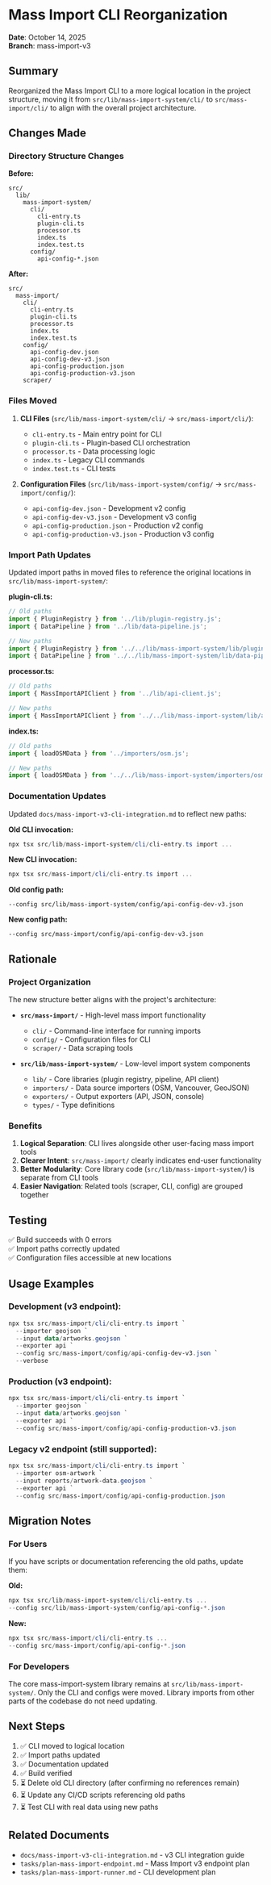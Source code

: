 # Mass Import CLI Reorganization

**Date**: October 14, 2025  
**Branch**: mass-import-v3

## Summary

Reorganized the Mass Import CLI to a more logical location in the project structure, moving it from `src/lib/mass-import-system/cli/` to `src/mass-import/cli/` to align with the overall project architecture.

## Changes Made

### Directory Structure Changes

**Before:**
```
src/
  lib/
    mass-import-system/
      cli/
        cli-entry.ts
        plugin-cli.ts
        processor.ts
        index.ts
        index.test.ts
      config/
        api-config-*.json
```

**After:**
```
src/
  mass-import/
    cli/
      cli-entry.ts
      plugin-cli.ts
      processor.ts
      index.ts
      index.test.ts
    config/
      api-config-dev.json
      api-config-dev-v3.json
      api-config-production.json
      api-config-production-v3.json
    scraper/
```

### Files Moved

1. **CLI Files** (`src/lib/mass-import-system/cli/` → `src/mass-import/cli/`):
   - `cli-entry.ts` - Main entry point for CLI
   - `plugin-cli.ts` - Plugin-based CLI orchestration
   - `processor.ts` - Data processing logic
   - `index.ts` - Legacy CLI commands
   - `index.test.ts` - CLI tests

2. **Configuration Files** (`src/lib/mass-import-system/config/` → `src/mass-import/config/`):
   - `api-config-dev.json` - Development v2 config
   - `api-config-dev-v3.json` - Development v3 config
   - `api-config-production.json` - Production v2 config
   - `api-config-production-v3.json` - Production v3 config

### Import Path Updates

Updated import paths in moved files to reference the original locations in `src/lib/mass-import-system/`:

**plugin-cli.ts:**
```typescript
// Old paths
import { PluginRegistry } from '../lib/plugin-registry.js';
import { DataPipeline } from '../lib/data-pipeline.js';

// New paths
import { PluginRegistry } from '../../lib/mass-import-system/lib/plugin-registry.js';
import { DataPipeline } from '../../lib/mass-import-system/lib/data-pipeline.js';
```

**processor.ts:**
```typescript
// Old paths
import { MassImportAPIClient } from '../lib/api-client.js';

// New paths
import { MassImportAPIClient } from '../../lib/mass-import-system/lib/api-client.js';
```

**index.ts:**
```typescript
// Old paths
import { loadOSMData } from '../importers/osm.js';

// New paths
import { loadOSMData } from '../../lib/mass-import-system/importers/osm.js';
```

### Documentation Updates

Updated `docs/mass-import-v3-cli-integration.md` to reflect new paths:

**Old CLI invocation:**
```powershell
npx tsx src/lib/mass-import-system/cli/cli-entry.ts import ...
```

**New CLI invocation:**
```powershell
npx tsx src/mass-import/cli/cli-entry.ts import ...
```

**Old config path:**
```
--config src/lib/mass-import-system/config/api-config-dev-v3.json
```

**New config path:**
```
--config src/mass-import/config/api-config-dev-v3.json
```

## Rationale

### Project Organization

The new structure better aligns with the project's architecture:

- **`src/mass-import/`** - High-level mass import functionality
  - `cli/` - Command-line interface for running imports
  - `config/` - Configuration files for CLI
  - `scraper/` - Data scraping tools

- **`src/lib/mass-import-system/`** - Low-level import system components
  - `lib/` - Core libraries (plugin registry, pipeline, API client)
  - `importers/` - Data source importers (OSM, Vancouver, GeoJSON)
  - `exporters/` - Output exporters (API, JSON, console)
  - `types/` - Type definitions

### Benefits

1. **Logical Separation**: CLI lives alongside other user-facing mass import tools
2. **Clearer Intent**: `src/mass-import/` clearly indicates end-user functionality
3. **Better Modularity**: Core library code (`src/lib/mass-import-system/`) is separate from CLI tools
4. **Easier Navigation**: Related tools (scraper, CLI, config) are grouped together

## Testing

✅ Build succeeds with 0 errors  
✅ Import paths correctly updated  
✅ Configuration files accessible at new locations  

## Usage Examples

### Development (v3 endpoint):
```powershell
npx tsx src/mass-import/cli/cli-entry.ts import `
  --importer geojson `
  --input data/artworks.geojson `
  --exporter api `
  --config src/mass-import/config/api-config-dev-v3.json `
  --verbose
```

### Production (v3 endpoint):
```powershell
npx tsx src/mass-import/cli/cli-entry.ts import `
  --importer geojson `
  --input data/artworks.geojson `
  --exporter api `
  --config src/mass-import/config/api-config-production-v3.json
```

### Legacy v2 endpoint (still supported):
```powershell
npx tsx src/mass-import/cli/cli-entry.ts import `
  --importer osm-artwork `
  --input reports/artwork-data.geojson `
  --exporter api `
  --config src/mass-import/config/api-config-production.json
```

## Migration Notes

### For Users

If you have scripts or documentation referencing the old paths, update them:

**Old:**
```powershell
npx tsx src/lib/mass-import-system/cli/cli-entry.ts ...
--config src/lib/mass-import-system/config/api-config-*.json
```

**New:**
```powershell
npx tsx src/mass-import/cli/cli-entry.ts ...
--config src/mass-import/config/api-config-*.json
```

### For Developers

The core mass-import-system library remains at `src/lib/mass-import-system/`. Only the CLI and configs were moved. Library imports from other parts of the codebase do not need updating.

## Next Steps

1. ✅ CLI moved to logical location
2. ✅ Import paths updated
3. ✅ Documentation updated
4. ✅ Build verified
5. ⏳ Delete old CLI directory (after confirming no references remain)
6. ⏳ Update any CI/CD scripts referencing old paths
7. ⏳ Test CLI with real data using new paths

## Related Documents

- `docs/mass-import-v3-cli-integration.md` - v3 CLI integration guide
- `tasks/plan-mass-import-endpoint.md` - Mass Import v3 endpoint plan
- `tasks/plan-mass-import-runner.md` - CLI development plan
